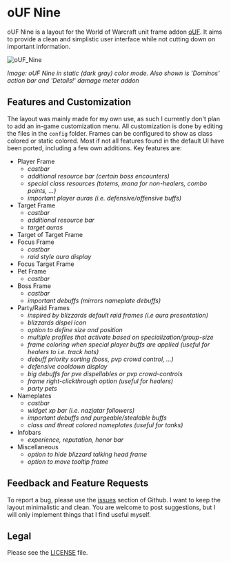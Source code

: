 # oUF Nine

oUF Nine is a layout for the World of Warcraft unit frame addon [oUF](https://github.com/oUF-wow/oUF).
It aims to provide a clean and simplistic user interface while not cutting down on important information.

![oUF_Nine](https://i.imgur.com/HC11iDW.jpg)

_Image: oUF Nine in static (dark gray) color mode. Also shown is 'Dominos' action bar and 'Details!' damage meter addon_

## Features and Customization

The layout was mainly made for my own use, as such I currently don't plan to add an in-game customization menu.
All customization is done by editing the files in the ``config`` folder. Frames can be configured to show as class colored or static colored.
Most if not all features found in the default UI have been ported, including a few own additions. Key features are:

* Player Frame
  * _castbar_
  * _additional resource bar (certain boss encounters)_
  * _special class resources (totems, mana for non-healers, combo points, ...)_
  * _important player auras (i.e. defensive/offensive buffs)_
* Target Frame
  * _castbar_
  * _additional resource bar_
  * _target auras_
* Target of Target Frame
* Focus Frame
  * _castbar_
  * _raid style aura display_
* Focus Target Frame
* Pet Frame
  * _castbar_
* Boss Frame
  * _castbar_
  * _important debuffs (mirrors nameplate debuffs)_
* Party/Raid Frames
  * _inspired by blizzards default raid frames (i.e aura presentation)_
  * _blizzards dispel icon_
  * _option to define size and position_
  * _multiple profiles that activate based on specialization/group-size_
  * _frame coloring when special player buffs are applied (useful for healers to i.e. track hots)_
  * _debuff priority sorting (boss, pvp crowd control, ...)_
  * _defensive cooldown display_
  * _big debuffs for pve dispellables or pvp crowd-controls_
  * _frame right-clickthrough option (useful for healers)_
  * _party pets_
* Nameplates
  * _castbar_
  * _widget xp bar (i.e. nazjatar followers)_
  * _important debuffs and purgeable/stealable buffs_
  * _class and threat colored nameplates (useful for tanks)_
* Infobars
  * _experience, reputation, honor bar_
* Miscellaneous
  * _option to hide blizzard talking head frame_
  * _option to move tooltip frame_

## Feedback and Feature Requests
To report a bug, please use the [issues](https://github.com/myzb/oUF_Nine/issues) section of Github. I want to keep
the layout minimalistic and clean. You are welcome to post suggestions, but I will only implement things that I find useful myself.

## Legal
Please see the [LICENSE](https://github.com/myzb/oUF_Nine/blob/master/LICENSE.txt) file.
